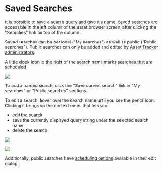 # Saved Searches

It is possible to save a [search query](search-query-syntax/) and give it a name. Saved searches are accessible in the left column of the asset browser screen, after clicking the "Searches" link on top of the column.

Saved searches can be personal \("My searches"\) as well as public \("Public searches"\). Public searches can only be added and edited by [Asset Tracker administrators](../how-to/how-to-control-access-to-assets.md).

A little clock icon to the right of the search name marks searches that are [scheduled](scheduled-searches.md)

![](https://confluence.spartez.com/download/attachments/34604423/savedsearches.png?version=1&modificationDate=1485947381022&api=v2&effects=drop-shadow)

To add a named search, click the "Save current search" link in "My searches" or "Public searches" sections. 

To edit a search, hover over the search name until you see the pencil icon. Clicking it brings up the context menu that lets you:

* edit the search
* save the currently displayed query string under the selected search name
* delete the search

![](https://confluence.spartez.com/download/attachments/34604423/ssmenu.png?version=1&modificationDate=1485947399474&api=v2&effects=drop-shadow)

![](https://confluence.spartez.com/download/attachments/34604423/ssmyedit.png?version=1&modificationDate=1485947430743&api=v2&effects=drop-shadow)

Additionally, public searches have [scheduling options](scheduled-searches.md) available in their edit dialog.

